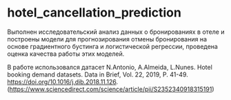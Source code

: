 # hotel_cancellation_prediction

Выполнен исследовательский анализ данных о бронированиях в отеле и построены модели для прогнозирования отмены бронирования на основе градиентного бустинга и логистической регрессии, проведена оценка качества работы этих моделей.

В работе использовался датасет N.Antonio, A.Almeida, L.Nunes. Hotel booking demand datasets. Data in Brief, Vol. 22, 2019, P. 41-49. https://doi.org/10.1016/j.dib.2018.11.126. (https://www.sciencedirect.com/science/article/pii/S2352340918315191)

